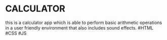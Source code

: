 # CALCULATOR
this is a calculator app which is able to perform basic arithmetic operations in a user friendly environment that also includes sound effects. 
#HTML #CSS #JS
